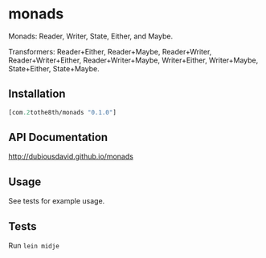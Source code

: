 # monads

Monads: Reader, Writer, State, Either, and Maybe.

Transformers: Reader+Either, Reader+Maybe, Reader+Writer, Reader+Writer+Either,
Reader+Writer+Maybe, Writer+Either, Writer+Maybe, State+Either, State+Maybe.

## Installation

```clojure
[com.2tothe8th/monads "0.1.0"]
```

## API Documentation

http://dubiousdavid.github.io/monads

## Usage

See tests for example usage.

## Tests

Run `lein midje`
